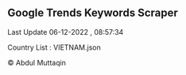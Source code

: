 

## Google Trends Keywords Scraper 
 
Last Update 06-12-2022 , 08:57:34

Country List :
VIETNAM.json



© Abdul Muttaqin 
